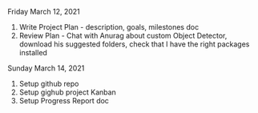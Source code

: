 Friday March 12, 2021
1. Write Project Plan - description, goals, milestones doc
2. Review Plan - Chat with Anurag about custom Object Detector, download his suggested folders, check that I have the right packages installed

Sunday March 14, 2021
1. Setup github repo
2. Setup gighub project Kanban
3. Setup Progress Report doc

